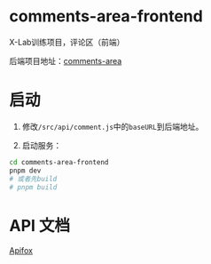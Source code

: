 # comments-area-frontend

X-Lab训练项目，评论区（前端）

后端项目地址：[comments-area](https://github.com/cyrus28214/comments-area)

# 启动

1. 修改`/src/api/comment.js`中的`baseURL`到后端地址。

2. 启动服务：
```bash
cd comments-area-frontend
pnpm dev
# 或者先build
# pnpm build
```

# API 文档

[Apifox](https://cdsumry6a7.apifox.cn)
